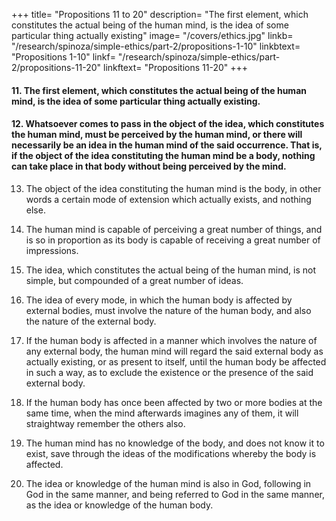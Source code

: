 +++
title=  "Propositions 11 to 20"
description=  "The first element, which constitutes the actual being of the human mind, is the idea of some particular thing actually existing"
image=  "/covers/ethics.jpg"
linkb=  "/research/spinoza/simple-ethics/part-2/propositions-1-10"
linkbtext=  "Propositions 1-10"
linkf=  "/research/spinoza/simple-ethics/part-2/propositions-11-20"
linkftext=  "Propositions 11-20"
+++

#### 11. The first element, which constitutes the actual being of the human mind, is the idea of some particular thing actually existing. 

<!-- Proof=  The essence of man (by the Coroll. of the last Prop.) is constituted by certain modes of God's attributes, namely (by 2. Ax. 2), by the modes of thinking, of all which (by 2. Ax. 3) the idea is prior in nature.

When the idea is given, the other modes (namely, those of which the idea is prior in nature) must be in the same individual (by the same Axiom).
Therefore, an idea is the first element constituting the human mind.
But not the idea of a non—existent thing, for then (2.8. Coroll.) the idea itself cannot be said to exist.
It must therefore be the idea of something actually existing.
But not of an infinite thing.
For an infinite thing (1.21, 1.22), must always necessarily exist.
This would (by 2. Ax. 1) involve an absurdity.
Therefore, the first element, which constitutes the actual being of the human mind, is the idea of something actually existing. Q.E.D.
Corollary=  It follows that the human mind is part of the infinite intellect of God.
Thus when we say, that the human mind perceives this or that, we assert that God has this or that idea, not as he is infinite, but as he is displayed through the human mind's nature, or as he constitutes the human mind's essence.
When we say that God has this or that idea, not only as he constitutes the human mind's essence, but also as he, simultaneously with the human mind, has the further idea of another thing, we assert that the human mind perceives a thing in part or inadequately.ote.
Here, readers will come to a stand.
They will call to mind many things which will cause them to hesitate.
I therefore beg them= 
to accompany me slowly, step by step, and
not to pronounce on my statements, until they have read to the end. -->


#### 12. Whatsoever comes to pass in the object of the idea, which constitutes the human mind, must be perceived by the human mind, or there will necessarily be an idea in the human mind of the said occurrence. That is, if the object of the idea constituting the human mind be a body, nothing can take place in that body without being perceived by the mind.

<!-- Proof=  Whatsoever comes to pass in the object of any idea, the knowledge thereof is necessarily in God (2.9 Coroll.), in so far as he is considered as affected by the idea of the said object, that is (2.11), in so far as he constitutes the mind of anything.
Therefore, whatsoever takes place in the object constituting the idea of the human mind, the knowledge thereof is necessarily in God, as he makes up the human mind's essence.
That is (by 2.11. Coroll.) the knowledge of the said thing will necessarily be in the mind, in other words the mind perceives it.
Note=  This proposition is also evident, and is more clearly to be understood from 2.7., which see. -->

13. The object of the idea constituting the human mind is the body, in other words a certain mode of extension which actually exists, and nothing else. 

<!-- Proof=  If the body were not the object of the human mind, the ideas of the modifications of the body would not be in God (2.9. Coroll.) in virtue of his constituting our mind, but in virtue of his constituting the mind of something else;
That is (2.11. Coroll.) the ideas of the modifications of the body would not be in our mind=  now (by 2. Ax. 4) we do possess the idea of the modifications of the body.
Therefore the object of the idea constituting the human mind is the body, and the body as it actually exists (2.11).
Further, if there were any other object of the idea constituting the mind besides body, then, as nothing can exist from which some effect does not follow (1.36) there would necessarily have to be in our mind an idea, which would be the effect of that other object (2.11);
but (1. Ax. 5) there is no such idea.
Wherefore the object of our mind is the body as it exists, and nothing else. Q.E.D.
 -->
 <!-- 
Note=  We thus comprehend, not only that the human mind is united to the body, but also the nature of the union between mind and body.
However, no one will be able to grasp this adequately or distinctly, unless he first has adequate knowledge of the nature of our body.
The propositions we have advanced hitherto have been entirely general, applying not more to men than to other individual things, all of which, though in different degrees, are animated.[3]

For of everything there is necessarily an idea in God, of which God is the cause, in the same way as there is an idea of the human body.
Thus whatever we have asserted of the idea of the human body must necessarily also be asserted of the idea of everything else.
Still, on the other hand, we cannot deny that ideas, like objects, differ one from the other, one being more excellent than another and containing more reality, just as the object of one idea is more excellent than the object of another idea, and contains more reality.
[3] "Animata"

Wherefore, in order to determine, wherein the human mind differs from other things, and wherein it surpasses them, it is necessary for us to know the nature of its object, that is, of the human body.

What this nature is, I am not able here to explain, nor is it necessary for the proof of what I advance, that I should do so.
I will only say generally, that in proportion as any given body is more fitted than others for doing many actions or receiving many impressions at once, so also is the mind, of which it is the object, more fitted than others for forming many simultaneous perceptions; and
the more the actions of the body depend on itself alone, and the fewer other bodies concur with it in action, the more fitted is the mind of which it is the object for distinct comprehension.

We may thus recognize the superiority of one mind over others, and may further see the cause, why we have only a very confused knowledge of our body, and also many kindred questions, which I will, in the following propositions, deduce from what has been advanced.
Wherefore I have thought it worth while to explain and prove more strictly my present statements.
In order to do so, I must premise a few propositions concerning the nature of bodies.

Axiom 1. All bodies are either in motion or at rest. 

Axiom 2. Everybody is moved sometimes more slowly, sometimes more quickly. LEMMA 1. Bodies are distinguished from one another in respect of motion and rest, quickness and slowness, and not in respect of substance. Proof=  The first part of this proposition is, I take it, self—evident. That bodies are not distinguished in respect of substance, is plain both from 1.5 and 1.8 It is brought out still more clearly from 1.15, note. LEMMA 2. All bodies agree in certain respects. Proof=  All bodies agree in the fact, that they involve the conception of one and the same attribute (2. Def. 1).
Further, in the fact that they may be moved less or more quickly, and may be absolutely in motion or at rest.
LEMMA 3. A body in motion or at rest must be determined to motion or rest by another body, which other body has been determined to motion or rest by a third body, and that third again by a fourth, and so on to infinity. Proof=  Bodies are individual things (2. Def. 1), which (Lemma 1) are distinguished one from the other in respect to motion and rest;
Thus (1.28) each must necessarily be determined to motion or rest by another individual thing, namely (2.6), by another body, which other body is also (Ax. 1) in motion or at rest.
And this body again can only have been set in motion or caused to rest by being determined by a third body to motion or rest.
This third body again by a fourth, and so on to infinity. Q.E.D.
Corollary=  Hence it follows, that a body in motion keeps in motion, until it is determined to a state of rest by some other body.
A body at rest remains so, until it is determined to a state of motion by some other body.
This is indeed self—evident.
For when I suppose, for instance, that a given body, A, is at rest, and do not take into consideration other bodies in motion, I cannot affirm anything concerning the body A, except that it is at rest.
If it afterwards comes to pass that A is in motion, this cannot have resulted from its having been at rest, for no other consequence could have been involved than its remaining at rest.
If, on the other hand, A be given in motion, we shall, so long as we only consider A, be unable to affirm anything concerning it, except that it is in motion.
If A is subsequently found to be at rest, this rest cannot be the result of A's previous motion, for such motion can only have led to continued motion;
The state of rest therefore must have resulted from something, which was not in A, namely, from an external cause determining A to a state of rest.
Axiom 1=  All modes, wherein one body is affected by another body, follow simultaneously from the nature of the body affected and the body affecting;
So that one and the same body may be moved in different modes, according to the difference in the nature of the bodies moving it.
On the other hand, different bodies may be moved in different modes by one and the same body.
Axiom 2=  When a body in motion impinges on another body at rest, which it is unable to move, it recoils, in order to continue its motion, and the angle made by the line of motion in the recoil and the plane of the body at rest, whereon the moving body has impinged, will be equal to the angle formed by the line of motion of incidence and the same plane.
So far we have been speaking only of the most simple bodies, which are only distinguished one from the other by motion and rest, quickness and slowness.
We now pass on to compound bodies.
Definition=  When any given bodies of the same or different magnitude are compelled by other bodies to remain in contact, or if they be moved at the same or different rates of speed, so that their mutual movements should preserve among themselves a certain fixed relation, we say that such bodies are in union, and that together they compose one body or individual, which is distinguished from other bodies by the fact of this union. Axiom 3=  In proportion as the parts of an individual, or a compound body, are in contact over a greater or less superficies, they will with greater or less difficulty admit of being moved from their position.
Consequently the individual will, with greater or less difficulty, be brought to assume another form.
Those bodies, whose parts are in contact over large superficies, are called hard;
Those, whose parts are in contact over small superficies, are called soft;
Those, whose parts are in motion among one another, are called fluid.

LEMMA 4=  If from a body or individual, compounded of several bodies, certain bodies be separated,
and if, at the same time, an equal number of other bodies of the same nature take their place, the individual will preserve its nature as before, without any change in its actuality (forma).
Proof=  Bodies (Lemma 1) are not distinguished in respect of substance=  that which constitutes the actuality (formam) of an individual consists (by the last Def.) in a union of bodies; but this union, although there is a continual change of bodies, will (by our hypothesis) be maintained;
The individual, therefore, will retain its nature as before, both in respect of substance and in respect of mode. Q.E.D.
LEMMA 5=  If the parts composing an individual become greater or less, but in such proportion, that they all preserve the same mutual relations of motion and rest, the individual will still preserve its original nature, and its actuality will not be changed. Proof=  The same as for the last Lemma. LEMMA 6=  If certain bodies composing an individual be compelled to change the motion, which they have in one direction, for motion in another direction, but in such a manner, that they be able to continue their motions and their mutual communication in the same relations as before, the individual will retain its own nature without any change of its actuality. Proof=  This proposition is self—evident.
For the individual is supposed to retain all that, which, in its definition, we spoke of as its actual being.
LEMMA 7=  Furthermore, the individual thus composed preserves its nature, whether it be, as a whole, in motion or at rest, whether it be moved in this or that direction.
So long as each part retains its motion, and preserves its communication with other parts as before.
Proof=  This proposition is evident from the definition of an individual prefixed to Lemma 4. Note=  We thus see, how a composite individual may be affected in many different ways, and preserve its nature notwithstanding.
Thus far we have conceived an individual as composed of bodies only distinguished one from the other in respect of motion and rest, speed and slowness; that is, of bodies of the most simple character.
If, however, we now conceive another individual composed of several individuals of diverse natures, we shall find that the number of ways in which it can be affected, without losing its nature, will be greatly multiplied.
Each of its parts would consist of several bodies, and therefore (by Lemma vi.) each part would admit, without change to its nature, of quicker or slower motion, and would consequently be able to transmit its motions more quickly or more slowly to the remaining parts.
If we further conceive a third kind of individuals composed of individuals of this second kind, we shall find that they may be affected in a still greater number of ways without changing their actuality.
We may easily proceed thus to infinity, and conceive the whole of nature as one individual, whose parts, that is, all bodies, vary in infinite ways, without any change in the individual as a whole.
I should feel bound to explain and demonstrate this point at more length, if I were writing a special treatise on body.
But I have already said that such is not my object.
I have only touched on the question, because it enables me to prove easily that which I have in view.

POSTULATES

1. The human body is composed of a number of individual parts, of diverse nature, each one of which is in itself extremely complex. 

2. Of the individual parts composing the human body some are fluid, some soft, some hard. 

3. The individual parts composing the human body, and consequently the human body itself, are affected in a variety of ways by external bodies. 

4. The human body stands in need for its preservation of a number of other bodies, by which it is continually, so to speak, regenerated. 

5. When the fluid part of the human body is determined by an external body to impinge often on another soft part, it changes the surface of the latter, and, as it were, leaves the impression thereupon of the external body which impels it. 

6. The human body can move external bodies, and arrange them in a variety of ways. 
 -->

14. The human mind is capable of perceiving a great number of things, and is so in proportion as its body is capable of receiving a great number of impressions. 

<!-- Proof=  The human body (by Post. iii. and vi.) is affected in very many ways by external bodies, and is capable in very many ways of affecting external bodies.
But (2.12) the human mind must perceive all that takes place in the human body.
The human mind is, therefore, capable of perceiving a great number of things, and is so in proportion, &c. Q.E.D. -->

15. The idea, which constitutes the actual being of the human mind, is not simple, but compounded of a great number of ideas. 

<!-- Proof=  The idea constituting the actual being of the human mind is the idea of the body (2.13), which (Post. 1) is composed of a great number of complex individual parts.
But there is necessarily in God the idea of each individual part whereof the body is composed (2.8. Coroll.).
Therefore (2.7.), the idea of the human body is composed of these numerous ideas of its component parts. Q.E.D. -->


16. The idea of every mode, in which the human body is affected by external bodies, must involve the nature of the human body, and also the nature of the external body.

<!-- Proof=  All the modes, in which any given body is affected, follow from the nature of the body affected, and also from the nature of the affecting body (by Ax. 1, after the Coroll. of Lemma 3), wherefore their idea also necessarily (by 1. Ax. 4) involves the nature of both bodies.
Therefore, the idea of every mode, in which the human body is affected by external bodies, involves the nature of the human body and of the external body. Q.E.D.
Corollary 1 & 2=  It follows= 
That the human mind perceives the nature of a variety of bodies, together with the nature of its own.
That the ideas, which we have of external bodies, indicate rather the constitution of our own body than the nature of external bodies.
I have amply illustrated this in the Appendix to Part 1.
 -->

17. If the human body is affected in a manner which involves the nature of any external body, the human mind will regard the said external body as actually existing, or as present to itself, until the human body be affected in such a way, as to exclude the existence or the presence of the said external body.

<!-- Proof=  For so long as the human body continues to be thus affected, so long will the human mind (2.12) regard this modification of the body—that is (by the last Prop.), it will have the idea of the mode as actually existing, and this idea involves the nature of the external body.
In other words, it will have the idea which does not exclude, but postulates the existence or presence of the nature of the external body; therefore the mind (by 2.16, Coroll. 1) will regard the external body as actually existing, until it is affected, etc. Q.E.D.

Corollary=  The mind is able to regard as present external bodies, by which the human body has once been affected, even though they be no longer in existence or present. Proof=  When external bodies determine the fluid parts of the human body, so that they often impinge on the softer parts, they change the surface of the last named (Post. 5).

Hence (Ax. 2, after the Coroll. of Lemma 3) they are refracted therefrom in a different manner from that which they followed before such change.
Further, when afterwards they impinge on the new surfaces by their own spontaneous movement, they will be refracted in the same manner, as though they had been impelled towards those surfaces by external bodies.
Consequently, they will, while they continue to be thus refracted, affect the human body in the same manner, whereof the mind (2.12) will again take cognizance—that is (2.17), the mind will again regard the external body as present, and will do so, as often as the fluid parts of the human body impinge on the aforesaid surfaces by their own spontaneous motion.
Wherefore, although the external bodies, by which the human body has once been affected, be no longer in existence, the mind will nevertheless regard them as present, as often as this action of the body is repeated. Q.E.D.
Note=  We thus see how it comes about, as is often the case, that we regard as present many things which are not.
It is possible that the same result may be brought about by other causes.
But I think it suffices for me here to have indicated one possible explanation, just as well as if I had pointed out the true cause.
I do not think I am very far from the truth, for all my assumptions are based on postulates, which rest, almost without exception, on experience, that cannot be controverted by those who have shown, as we have, that the human body, as we feel it, exists (Coroll. after 2.13).
Furthermore (2.7. Coroll. 2.16. Coroll. 2), we clearly understand what is the difference between the idea, say, of Peter, which constitutes the essence of Peter's mind, and the idea of the said Peter, which is in another man, say, Paul.
The former directly answers to the essence of Peter's own body, and only implies existence so long as Peter exists.
The latter indicates rather the disposition of Paul's body than the nature of Peter, and, therefore, while this disposition of Paul's body lasts, Paul's mind will regard Peter as present to itself, even though he no longer exists.
Further, to retain the usual phraseology, the modifications of the human body, of which the ideas represent external bodies as present to us, we will call the images of things, though they do not recall the figure of things.
When the mind regards bodies in this fashion, we say that it imagines.
I will here draw attention to the fact, in order to indicate where error lies, that the imaginations of the mind, looked at in themselves, do not contain error.
The mind does not err in the mere act of imagining, but only in so far as it is regarded as being without the idea, which excludes the existence of such things as it imagines to be present to it.
If the mind, while imagining non—existent things as present to it, is at the same time conscious that they do not really exist, this power of imagination must be set down to the efficacy of its nature, and not to a fault, especially if this faculty of imagination depend solely on its own nature—that is (1. Def. 7), if this faculty of imagination be free. -->

18. If the human body has once been affected by two or more bodies at the same time, when the mind afterwards imagines any of them, it will straightway remember the others also. 

<!-- Proof=  The mind (2.17. Coroll.) imagines any given body, because the human body is affected and disposed by the impressions from an external body, in the same manner as it is affected when certain of its parts are acted on by the said external body.
But (by our hypothesis) the body was then so disposed, that the mind imagined two bodies at once.
Therefore, it will also in the second case imagine two bodies at once, and the mind, when it imagines one, will straightway remember the other. Q.E.D.
Note=  We now clearly see what Memory is.
It is simply a certain association of ideas involving the nature of things outside the human body, which association arises in the mind according to the order and association of the modifications (affectiones) of the human body.
I say, first, it is an association of those ideas only, which involve the nature of things outside the human body= 
not of ideas which answer to the nature of the said things=  ideas of the modifications of the human body are, strictly speaking (2. 16), those which involve the nature both of the human body and of external bodies.
I say, secondly, that this association arises according to the order and association of the modifications of the human body, in order to distinguish it from that association of ideas, which arises from the order of the intellect, whereby the mind perceives things through their primary causes, and which is in all men the same.
And hence we can further clearly understand, why the mind from the thought of one thing, should straightway arrive at the thought of another thing, which has no similarity with the first;
For instance, from the thought of the word pomum (an apple), a Roman would straightway arrive at the thought of the fruit apple, which has no similitude with the articulate sound in question, nor anything in common with it, except that the body of the man has often been affected by these two things;
that is, that the man has often heard the word pomum, while he was looking at the fruit; similarly every man will go on from one thought to another, according as his habit has ordered the images of things in his body.
For a soldier, for instance, when he sees the tracks of a horse in sand, will at once pass from the thought of a horse to the thought of a horseman, and thence to the thought of war, etc. while a countryman will proceed from the thought of a horse to the thought of a plough, a field, etc.
Thus every man will follow this or that train of thought, according as he has been in the habit of conjoining and associating the mental images of things in this or that manner. -->

19. The human mind has no knowledge of the body, and does not know it to exist, save through the ideas of the modifications whereby the body is affected. 

<!-- Proof=  The human mind is the very idea or knowledge of the human body (2.13), which (2.9) is in God, in so far as he is regarded as affected by another idea of a particular thing actually existing=  or, inasmuch as (Post. 4) the human body stands in need of very many bodies whereby it is, as it were, continually regenerated; and the order and connection of ideas is the same as the order and connection of causes (2.7).
This idea will therefore be in God, in so far as he is regarded as affected by the ideas of very many particular things.
Thus God has the idea of the human body, or knows the human body, in so far as he is affected by very many other ideas, and not in so far as he constitutes the nature of the human mind; that is (by 2.11. Coroll.), the human mind does not know the human body.
But the ideas of the modifications of body are in God, in so far as he constitutes the nature of the human mind, or the human mind perceives those modifications (2.12), and consequently (2.16) the human body itself, and as actually existing; therefore the mind perceives thus far only the human body. Q.E.D. -->

20. The idea or knowledge of the human mind is also in God, following in God in the same manner, and being referred to God in the same manner, as the idea or knowledge of the human body. 

<!-- Proof=  Thought is an attribute of God (2.1.).
Therefore (2.3) there must necessarily be in God the idea both of thought itself and of all its modifications, consequently also of the human mind (2.11).
Further, this idea or knowledge of the mind does not follow from God, in so far as he is infinite, but in so far as he is affected by another idea of an individual thing (2.9).
But (2.7.) the order and connection of ideas is the same as the order and connection of causes.
Therefore this idea or knowledge of the mind is in God and is referred to God, in the same manner as the idea or knowledge of the body. Q.E.D.
 -->

